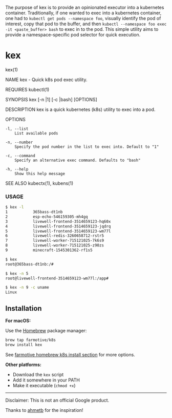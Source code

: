 The purpose of kex is to provide an opinionated executor into a kubernetes container.  Traditionally, if one wanted to exec into a kubernetes container, one had to `kubectl get pods --namespace foo`, visually identify the pod of interest, copy that pod to the buffer, and then `kubectl --namespace foo exec -it <paste_buffer> bash` to exec in to the pod.  This simple utility aims to provide a namespace-specific pod selector for quick execution.

# kex

kex(1)

NAME
    kex - Quick k8s pod exec utility.

REQUIRES
    kubectl(1)

SYNOPSIS
    kex [-n <NUMBER>|1] [-c <COMMAND>|bash] [OPTIONS]

DESCRIPTION
    kex is a quick kubernetes (k8s) utility to exec into a pod.

OPTIONS

    -l, --list
        List available pods

    -n, --number
        Specify the pod number in the list to exec into. Default to "1"

    -c, --command
        Specify an alternative exec command. Defaults to "bash"
        
    -h, --help
        Show this help message

SEE ALSO
    kubectx(1), kubens(1)

### USAGE

```sh
$ kex -l
1           365bass-dt1nb
2           esp-echo-546159305-mh4gq
3           livewell-frontend-3514659123-hq60x
4           livewell-frontend-3514659123-jqdrq
5           livewell-frontend-3514659123-wm77l
6           livewell-redis-3260658712-rstr5
7           livewell-worker-715121025-7k6s9
8           livewell-worker-715121025-z90zs
9           minecraft-1545301362-rf1s5

$ kex
root@365bass-dt1nb:/#

$ kex -n 5
root@livewell-frontend-3514659123-wm77l:/app#

$ kex -n 9 -c uname
Linux
```

## Installation

**For macOS:**

Use the [Homebrew](https://brew.sh/) package manager:
```sh
brew tap farmotive/k8s
brew install kex
```
See [farmotive homebrew k8s install section](https://github.com/farmotive/homebrew-k8s#install) for more options.

**Other platforms:**

- Download the `kex` script
- Add it somewhere in your PATH
- Make it executable (`chmod +x`)

-----

Disclaimer: This is not an official Google product.

Thanks to [ahmetb](https://github.com/ahmetb) for the inspiration!
